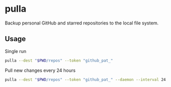 # pulla

Backup personal GitHub and starred repositories to the local file system.

## Usage

Single run

```bash
pulla --dest "$PWD/repos" --token "github_pat_"
```

Pull new changes every 24 hours

```bash
pulla --dest "$PWD/repos" --token "github_pat_" --daemon --interval 24
```
